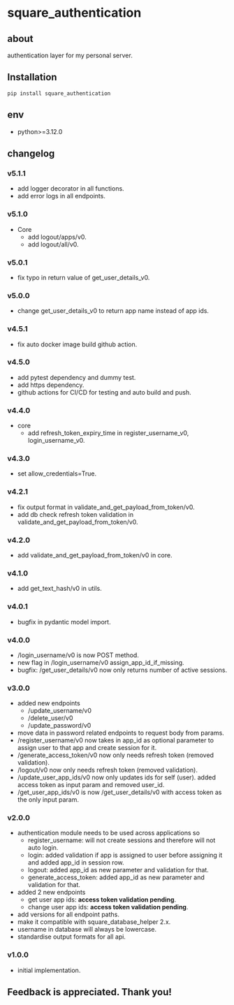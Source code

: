 # square_authentication

## about

authentication layer for my personal server.

## Installation

```shell
pip install square_authentication
```

## env

- python>=3.12.0

## changelog

### v5.1.1

- add logger decorator in all functions.
- add error logs in all endpoints.

### v5.1.0

- Core
    - add logout/apps/v0.
    - add logout/all/v0.

### v5.0.1

- fix typo in return value of get_user_details_v0.

### v5.0.0

- change get_user_details_v0 to return app name instead of app ids.

### v4.5.1

- fix auto docker image build github action.

### v4.5.0

- add pytest dependency and dummy test.
- add https dependency.
- github actions for CI/CD for testing and auto build and push.

### v4.4.0

- core
    - add refresh_token_expiry_time in register_username_v0, login_username_v0.

### v4.3.0

- set allow_credentials=True.

### v4.2.1

- fix output format in validate_and_get_payload_from_token/v0.
- add db check refresh token validation in validate_and_get_payload_from_token/v0.

### v4.2.0

- add validate_and_get_payload_from_token/v0 in core.

### v4.1.0

- add get_text_hash/v0 in utils.

### v4.0.1

- bugfix in pydantic model import.

### v4.0.0

- /login_username/v0 is now POST method.
- new flag in /login_username/v0 assign_app_id_if_missing.
- bugfix: /get_user_details/v0 now only returns number of active sessions.

### v3.0.0

- added new endpoints
    - /update_username/v0
    - /delete_user/v0
    - /update_password/v0
- move data in password related endpoints to request body from params.
- /register_username/v0 now takes in app_id as optional parameter to assign user to that app and create session for it.
- /generate_access_token/v0 now only needs refresh token (removed validation).
- /logout/v0 now only needs refresh token (removed validation).
- /update_user_app_ids/v0 now only updates ids for self (user). added access token as input param and removed user_id.
- /get_user_app_ids/v0 is now /get_user_details/v0 with access token as the only input param.

### v2.0.0

- authentication module needs to be used across applications so
    - register_username: will not create sessions and therefore will not auto login.
    - login: added validation if app is assigned to user before assigning it and added app_id in session row.
    - logout: added app_id as new parameter and validation for that.
    - generate_access_token: added app_id as new parameter and validation for that.
- added 2 new endpoints
    - get user app ids: **access token validation pending**.
    - change user app ids: **access token validation pending**.
- add versions for all endpoint paths.
- make it compatible with square_database_helper 2.x.
- username in database will always be lowercase.
- standardise output formats for all api.

### v1.0.0

- initial implementation.

## Feedback is appreciated. Thank you!
